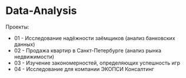 # Data-Analysis

Проекты:
* 01 - Исследование надёжности заёмщиков (анализ банковских данных)
* 02 - Продажа квартир в Санкт-Петербурге (анализ рынка недвижимости)
* 03 - Изучение закономерностей, определяющих успешность игр
* 04 - Исследование для компании ЭКОПСИ Консалтинг

